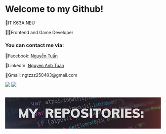 <h1>Welcome to my Github!</h1>

<div>
    <p>🎒IT K63A NEU</p>
    <p>🧑‍💻Frontend and Game Developer</p>
</div>

<div>
    <h3>You can contact me via:</h3>
    <p>👥Facebook: <a href="https://fb.com/ngtzzz">Nguyễn Tuấn</a></p>
    <p>🏢LinkedIn: <a href="https://www.linkedin.com/in/ngt-zzz/">Nguyen Anh Tuan</a></p>
    <p>📧Gmail: ngtzzz250403@gmail.com</p>
</div>


<div>
    <img src='https://github-readme-stats.vercel.app/api?username=anhtuanzzz&show_icons=true&theme=nightowl' height="175m" />
    <img src="https://github-readme-stats.vercel.app/api/top-langs/?username=anhtuanzzz&layout=compact&theme=nightowl" height="175em" />
</div>

<br/>


![Image](projects.png "project")
